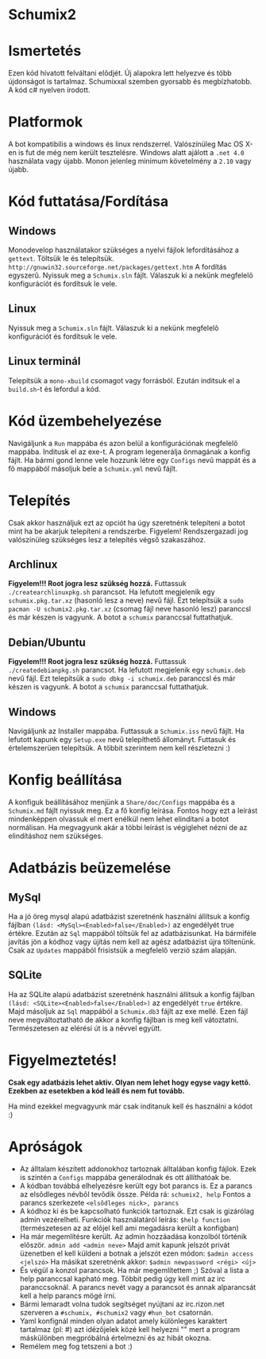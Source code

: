 # Schumix2

# Ismertetés

Ezen kód hívatott felváltani elõdjét. Új alapokra lett helyezve és több újdonságot is tartalmaz.
Schumixxal szemben gyorsabb és megbízhatobb. A kód c# nyelven írodott.

# Platformok

A bot kompatibilis a windows és linux rendszerrel. Valószínüleg Mac OS X-en is fut de még nem került tesztelésre.
Windows alatt ajálott a `.net 4.0` használata vagy újabb.
Monon jelenleg minimum követelmény a `2.10` vagy újabb.

# Kód futtatása/Fordítása

## Windows

Monodevelop használatakor szükséges a nyelvi fájlok lefordításához a `gettext`. Töltsük le és telepítsük. `http://gnuwin32.sourceforge.net/packages/gettext.htm`
A fordítás egyszerû. Nyissuk meg a `Schumix.sln` fájlt. Válaszuk ki a nekünk megfelelõ konfigurációt és fordítsuk le vele.

## Linux

Nyissuk meg a `Schumix.sln` fájlt. Válaszuk ki a nekünk megfelelõ konfigurációt és fordítsuk le vele.

## Linux terminál

Telepítsük a `mono-xbuild` csomagot vagy forrásból. Ezután inditsuk el a `build.sh`-t és lefordul a kód.

# Kód üzembehelyezése

Navigáljunk a `Run` mappába és azon belül a konfigurációnak megfelelõ mappába. Inditusk el az exe-t. A program legenerálja
önmagának a konfig fájlt. Ha bármi gond lenne vele hozzunk létre egy `Configs` nevû mappát és a fõ mappából másoljuk bele
a `Schumix.yml` nevû fájlt.

# Telepítés

Csak akkor használjuk ezt az opciót ha úgy szeretnénk telepíteni a botot mint ha be akarjuk telepíteni a rendszerbe. Figyelem! Rendszergazadi jog valószinüleg szükséges lesz a telepítés végső szakaszához.

## Archlinux

**Figyelem!!! Root jogra lesz szükség hozzá.**
Futtassuk `./createarchlinuxpkg.sh` parancsot. Ha lefutott megjelenik egy `schumix.pkg.tar.xz` (hasonló lesz a neve) nevű fájl. Ezt telepítsük a `sudo pacman -U schumix2.pkg.tar.xz` (csomag fájl neve hasonló lesz) paranccsl és már készen is vagyunk. A botot a `schumix` paranccsal futtathatjuk.

## Debian/Ubuntu

**Figyelem!!! Root jogra lesz szükség hozzá.**
Futtassuk `./createdebianpkg.sh` parancsot. Ha lefutott megjelenik egy `schumix.deb` nevű fájl. Ezt telepítsük a `sudo dbkg -i schumix.deb` paranccsl és már készen is vagyunk. A botot a `schumix` paranccsal futtathatjuk.

## Windows

Navigáljunk az Installer mappába. Futtassuk a `Schumix.iss` nevű fájlt. Ha lefutott kapunk egy `Setup.exe` nevű telepíthető állományt. Futtasuk és értelemszerüen telepítsük. A többit szerintem nem kell részletezni :)

# Konfig beállítása

A konfiguk beállításához menjünk a `Share/doc/Configs` mappába és a `Schumix.md` fájlt nyissuk meg. Ez a fő konfig leírása. Fontos hogy ezt a leírást mindenképpen olvassuk el mert enélkül nem lehet elindítani a botot normálisan. Ha megvagyunk akár a többi leírást is végiglehet nézni de az elindításhoz nem szükséges.

# Adatbázis beüzemelése

## MySql

Ha a jó öreg mysql alapú adatbázist szeretnénk használni állítsuk a konfig fájlban `(lásd: <MySql><Enabled>false</Enabled>)` az engedélyét true értékre.
Ezután az `Sql` mappából töltsük fel az adatbázisunkat. Ha bármiféle javítás jön a kódhoz vagy újítás nem kell az agész adatbázist újra töltenünk.
Csak az `Updates` mappából frisistsük a megfelelõ verzió szám alapján.

## SQLite

Ha az SQLite alapú adatbázist szeretnénk használni állítsuk a konfig fájlban `(lásd: <SQLite><Enabled>false</Enabled>)` az engedélyét `true` értékre.
Majd másoljuk az `Sql` mappából a `Schumix.db3` fájlt az exe mellé. Ezen fájl neve megváltoztatható de akkor a konfig fájlban is meg kell vátoztatni.
Természetesen az elérési út is a névvel együtt.

# Figyelmeztetés!

**Csak egy adatbázis lehet aktiv. Olyan nem lehet hogy egyse vagy kettõ. Ezekben az esetekben a kód leáll és nem fut tovább.**

Ha mind ezekkel megvagyunk már csak inditanuk kell és használni a kódot :)

# Apróságok

* Az álltalam készített addonokhoz tartoznak álltalában konfig fájlok. Ezek is szintén a `Configs` mappába generálodnak és ott állíthatóak be.
* A kódban továbbá elhelyezésre került egy bot parancs is. Ez a parancs az elsõdleges névbõl tevõdik össze. Példa rá: `schumix2, help`
  Fontos a parancs szerkezete `<elsõdleges nick>, parancs`
* A kódhoz ki és be kapcsolható funkciók tartoznak. Ezt csak is gizárólag admin vezérelheti.
  Funkciók használatáról leírás: `$help function` (természetesen az az elõjel kell ami megadásra került a konfigban)
* Ha már megemlítésre került. Az admin hozzáadása konzolból történik elõször. `admin add <admin neve>`
  Majd amit kapunk jelszót privát üzenetben el kell küldeni a botnak a jelszót ezen módon: `$admin access <jelszó>`
  Ha másikat szeretnénk akkor: `$admin newpassword <régi> <új>`
* És végül a konzol parancsok. Ha már megemlítettem ;) Szóval a lista a help paranccsal kapható meg.
  Többit pedig úgy kell mint az irc paranccsoknál. A parancs nevét vagy a parancsot és annak alparancsát kell a help parancs mögé írni.
* Bármi lemaradt volna tudok segítséget nyújtani az irc.rizon.net szerveren a `#schumix, #schumix2` vagy `#hun_bot` csatornán.
* Yaml konfignál minden olyan adatot amely különleges karaktert tartalmaz (pl: #) azt idézőjelek közé kell helyezni "" mert a program máskülönben megpróbálná értelmezni és az hibát okozna.
* Remélem meg fog tetszeni a bot :)
